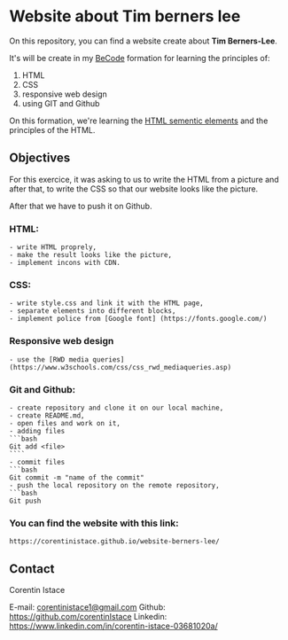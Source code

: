 # Website about Tim berners lee

On this repository, you can find a website create about __Tim Berners-Lee__.

It's will be create in my [BeCode](https://becode.org/fr/) formation for learning the principles of:

1. HTML
2. CSS
3. responsive web design 
4. using GIT and Github

On this formation, we're learning the [HTML sementic elements](https://www.w3schools.com/html/html5_semantic_elements.asp) and the principles of the HTML.

## Objectives

For this exercice, it was asking to us to write the HTML from a picture and after that, to write the CSS so that our website looks like the picture.

After that we have to push it on Github.

### HTML:

    - write HTML proprely, 
    - make the result looks like the picture,
    - implement incons with CDN.

### CSS:

    - write style.css and link it with the HTML page,
    - separate elements into different blocks,
    - implement police from [Google font] (https://fonts.google.com/)

### Responsive web design

    - use the [RWD media queries](https://www.w3schools.com/css/css_rwd_mediaqueries.asp)

### Git and Github:

    - create repository and clone it on our local machine,
    - create README.md,
    - open files and work on it,
    - adding files
    ```bash
    Git add <file>
    ````
    - commit files
    ```bash
    Git commit -m "name of the commit"
    - push the local repository on the remote repository,
    ```bash
    Git push 


### You can find the website with this link: ##

    https://corentinistace.github.io/website-berners-lee/

    
## Contact

Corentin Istace 

E-mail: corentinistace1@gmail.com
Github: https://github.com/corentinIstace
Linkedin: https://www.linkedin.com/in/corentin-istace-03681020a/

